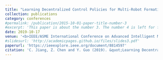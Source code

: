 ```yaml
---
title: "Learning Decentralized Control Policies for Multi-Robot Formation"
collection: publications
category: conferences
#permalink: /publication/2015-10-01-paper-title-number-3
#excerpt: 'This paper is about the number 3. The number 4 is left for future work.'
date: 2019-10-17
venue: '<b>IEEE/ASME International Conference on Advanced Intelligent Mechatronics (AIM)</b>'
#slidesurl: 'http://academicpages.github.io/files/slides3.pdf'
paperurl: 'https://ieeexplore.ieee.org/document/8814597'
citation: 'C. Jiang, Z. Chen and Y. Guo (2019). &quot;Learning Decentralized Control Policies for Multi-Robot Formation.&quot; <i>IEEE/ASME International Conference on Advanced Intelligent Mechatronics (AIM)</i>. pp 758-765.'
---
```

